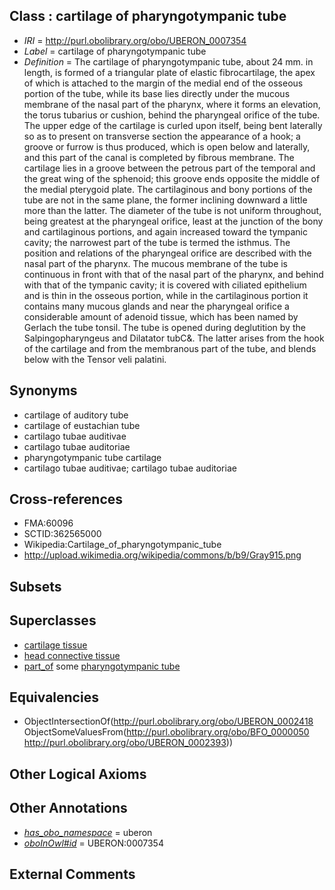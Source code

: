 
## Class : cartilage of pharyngotympanic tube

 * *IRI* = http://purl.obolibrary.org/obo/UBERON_0007354
 * *Label* = cartilage of pharyngotympanic tube
 * *Definition* = The cartilage of pharyngotympanic tube, about 24 mm. in length, is formed of a triangular plate of elastic fibrocartilage, the apex of which is attached to the margin of the medial end of the osseous portion of the tube, while its base lies directly under the mucous membrane of the nasal part of the pharynx, where it forms an elevation, the torus tubarius or cushion, behind the pharyngeal orifice of the tube. The upper edge of the cartilage is curled upon itself, being bent laterally so as to present on transverse section the appearance of a hook; a groove or furrow is thus produced, which is open below and laterally, and this part of the canal is completed by fibrous membrane. The cartilage lies in a groove between the petrous part of the temporal and the great wing of the sphenoid; this groove ends opposite the middle of the medial pterygoid plate. The cartilaginous and bony portions of the tube are not in the same plane, the former inclining downward a little more than the latter. The diameter of the tube is not uniform throughout, being greatest at the pharyngeal orifice, least at the junction of the bony and cartilaginous portions, and again increased toward the tympanic cavity; the narrowest part of the tube is termed the isthmus. The position and relations of the pharyngeal orifice are described with the nasal part of the pharynx. The mucous membrane of the tube is continuous in front with that of the nasal part of the pharynx, and behind with that of the tympanic cavity; it is covered with ciliated epithelium and is thin in the osseous portion, while in the cartilaginous portion it contains many mucous glands and near the pharyngeal orifice a considerable amount of adenoid tissue, which has been named by Gerlach the tube tonsil. The tube is opened during deglutition by the Salpingopharyngeus and Dilatator tubC&. The latter arises from the hook of the cartilage and from the membranous part of the tube, and blends below with the Tensor veli palatini.

## Synonyms

 * cartilage of auditory tube
 * cartilage of eustachian tube
 * cartilago tubae auditivae
 * cartilago tubae auditoriae
 * pharyngotympanic tube cartilage
 * cartilago tubae auditivae; cartilago tubae auditoriae

## Cross-references

 * FMA:60096
 * SCTID:362565000
 * Wikipedia:Cartilage_of_pharyngotympanic_tube
 * http://upload.wikimedia.org/wikipedia/commons/b/b9/Gray915.png

## Subsets


## Superclasses

 * [cartilage tissue](../../UBERON/18/UBERON_0002418.md)
 * [head connective tissue](../../UBERON/66/UBERON_0003566.md)
 * [part_of](../../BFO/50/BFO_0000050.md) some [pharyngotympanic tube](../../UBERON/93/UBERON_0002393.md)

## Equivalencies

 * ObjectIntersectionOf(<http://purl.obolibrary.org/obo/UBERON_0002418> ObjectSomeValuesFrom(<http://purl.obolibrary.org/obo/BFO_0000050> <http://purl.obolibrary.org/obo/UBERON_0002393>))

## Other Logical Axioms


## Other Annotations

 * *[has_obo_namespace](../../ce/oboInOwl#hasOBONamespace.md)* = uberon
 * *[oboInOwl#id](../../id/oboInOwl#id.md)* = UBERON:0007354

## External Comments

